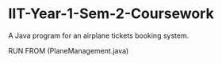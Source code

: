 # IIT-Year-1-Sem-2-Coursework
A Java program for an airplane tickets booking system.

RUN FROM (PlaneManagement.java)
